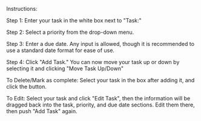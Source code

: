 Instructions: 

Step 1: Enter your task in the white box next to "Task:" 

Step 2: Select a priority from the drop-down menu.

Step 3: Enter a due date. Any input is allowed, though it is recommended to use a standard date format for ease of use.

Step 4: Click "Add Task." You can now move your task up or down by selecting it and clicking "Move Task Up/Down"

To Delete/Mark as complete: 
Select your task in the box after adding it, and click the button.

To Edit: 
Select your task and click "Edit Task", then the information will be dragged back into the task, priority, and due date sections. Edit them there, then push "Add Task" again.
